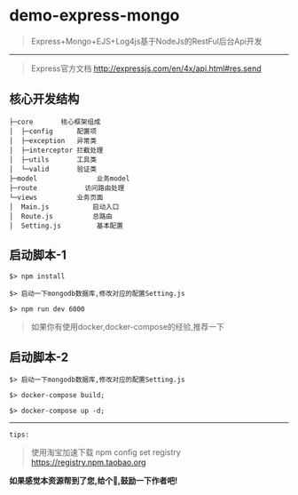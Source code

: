 # demo-express-mongo

> Express+Mongo+EJS+Log4js基于NodeJs的RestFul后台Api开发

------------
> Express官方文档  http://expressjs.com/en/4x/api.html#res.send


## 核心开发结构

```
├─core       核心框架组成
│  ├─config      配置项
│  ├─exception   异常类
│  ├─interceptor 拦截处理
│  ├─utils       工具类
│  └─valid		 验证类
├─model               业务model
├─route		       访问路由处理
└─views		  	 业务页面
│  Main.js   		 启动入口
│  Route.js  		 总路由
│  Setting.js         基本配置
```

## 启动脚本-1
```
$> npm install

$> 启动一下mongodb数据库,修改对应的配置Setting.js

$> npm run dev 6000
```

> 如果你有使用docker,docker-compose的经验,推荐一下

## 启动脚本-2
```
$> 启动一下mongodb数据库,修改对应的配置Setting.js

$> docker-compose build;

$> docker-compose up -d;
```

------------

`tips:`

> 使用淘宝加速下载 npm config set registry https://registry.npm.taobao.org

**如果感觉本资源帮到了您,给个🌟,鼓励一下作者吧!**
